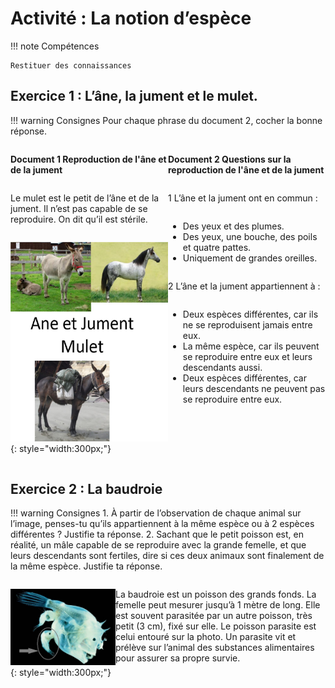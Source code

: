 # Activité : La notion d’espèce

!!! note Compétences

    Restituer des connaissances 




## Exercice 1 : L’âne, la jument et le mulet.

!!! warning Consignes
    Pour chaque phrase du document 2, cocher la bonne réponse.


<div markdown style="display:flex; flex-direction:row;">

<div markdown style="display:flex; flex: 1 1 0; flex-direction:column;">




**Document 1 Reproduction de l'âne et de la jument**

Le mulet est le petit de l’âne et de la jument.
Il n’est pas capable de se reproduire. On dit qu’il est stérile.

![](pictures/muletEtParents.png){: style="width:300px;"}

</div>
<div markdown style="display:flex; flex: 1 1 0; flex-direction:column;">

**Document 2 Questions sur la reproduction de l'âne et de la jument**

1 L’âne et la jument ont en commun :

- Des yeux et des plumes.
- Des yeux, une bouche, des poils et quatre pattes.
- Uniquement de grandes oreilles.


2 L’âne et la jument appartiennent à :

- Deux espèces différentes, car ils ne se reproduisent jamais entre eux.
- La même espèce, car ils peuvent se reproduire entre eux et leurs descendants aussi.
- Deux espèces différentes, car leurs descendants ne peuvent pas se reproduire entre eux.

</div>
</div>


## Exercice 2 : La baudroie


!!! warning Consignes
    1. À partir de l’observation de chaque animal sur l’image, penses-tu qu’ils appartiennent à la même espèce ou à 2 espèces différentes ? Justifie ta réponse.
    2. Sachant que le petit poisson est, en réalité, un mâle capable de se reproduire avec la grande femelle, et que leurs descendants sont fertiles, dire si ces deux animaux sont finalement de la même espèce. Justifie ta réponse. 

<div markdown style="display:flex; flex-direction:row;">

<div markdown style="display:flex; flex: 1 1 0; flex-direction:column;">

![](pictures/baudroiesMaleEtFemelle.png){: style="width:300px;"}

</div>
<div markdown style="display:flex; flex: 2 1 0; flex-direction:column;">

La baudroie est un poisson des grands fonds. La femelle peut mesurer jusqu’à 1 mètre de long. Elle est souvent parasitée par un autre poisson, très petit (3 cm), fixé sur elle. Le poisson parasite est celui entouré sur la photo. Un parasite vit et prélève sur l’animal des substances alimentaires pour assurer sa propre survie.


</div>
</div>


